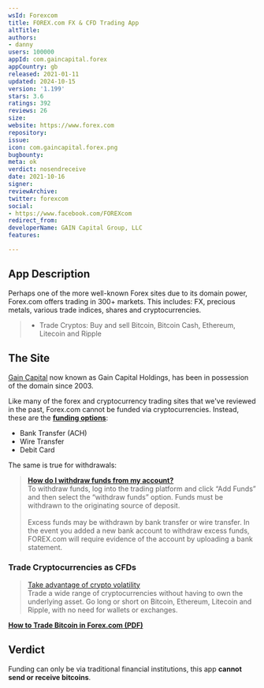 ```yaml
---
wsId: Forexcom
title: FOREX.com FX & CFD Trading App
altTitle: 
authors:
- danny
users: 100000
appId: com.gaincapital.forex
appCountry: gb
released: 2021-01-11
updated: 2024-10-15
version: '1.199'
stars: 3.6
ratings: 392
reviews: 26
size: 
website: https://www.forex.com
repository: 
issue: 
icon: com.gaincapital.forex.png
bugbounty: 
meta: ok
verdict: nosendreceive
date: 2021-10-16
signer: 
reviewArchive: 
twitter: forexcom
social:
- https://www.facebook.com/FOREXcom
redirect_from: 
developerName: GAIN Capital Group, LLC
features: 

---
```


## App Description

Perhaps one of the more well-known Forex sites due to its domain power, Forex.com offers trading in 300+ markets. This includes: FX, precious metals, various trade indices, shares and cryptocurrencies.

> - Trade Cryptos: Buy and sell Bitcoin, Bitcoin Cash, Ethereum, Litecoin and Ripple

## The Site

[Gain Capital](https://web.archive.org/web/20030130204714/http://www.forex.com/) now known as Gain Capital Holdings, has been in possession of the domain since 2003. 

Like many of the forex and cryptocurrency trading sites that we've reviewed in the past, Forex.com cannot be funded via cryptocurrencies. Instead, these are the **[funding options](https://www.forex.com/en-us/support/faqs/funding/)**:

- Bank Transfer (ACH)
- Wire Transfer
- Debit Card

The same is true for withdrawals:

> **[How do I withdraw funds from my account?](https://www.forex.com/en-us/support/faqs/withdrawals/)**<br> 
To withdraw funds, log into the trading platform and click “Add Funds” and then select the “withdraw funds” option. Funds must be withdrawn to the originating source of deposit.<br><br>
Excess funds may be withdrawn by bank transfer or wire transfer. In the event you added a new bank account to withdraw excess funds, FOREX.com will require evidence of the account by uploading a bank statement.

### Trade Cryptocurrencies as CFDs

> [Take advantage of crypto volatility](https://www.forex.com/en/markets/cryptocurrency-trading/)<br>
Trade a wide range of cryptocurrencies without having to own the underlying asset. Go long or short on Bitcoin, Ethereum, Litecoin and Ripple, with no need for wallets or exchanges.

[**How to Trade Bitcoin in Forex.com (PDF)**](https://www.forex.com/~/media/forex/files/education/guides/uk/how-to-trade-bitcoin-uk-2018.pdf)

## Verdict

Funding can only be via traditional financial institutions, this app **cannot send or receive bitcoins**.

